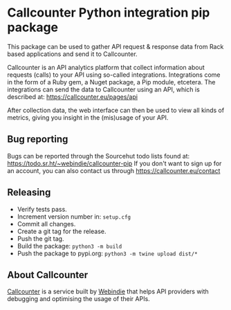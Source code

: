 # Callcounter Python integration pip package

This package can be used to gather API request & response data from Rack based applications and send it to Callcounter.

Callcounter is an API analytics platform that collect information about requests (calls) to your API using so-called
integrations. Integrations come in the form of a Ruby gem, a Nuget package, a Pip module, etcetera. The integrations
can send the data to Callcounter using an API, which is described at: https://callcounter.eu/pages/api

After collection data, the web interface can then be used to view all kinds of metrics, giving you insight in the
(mis)usage of your API.

## Bug reporting

Bugs can be reported through the Sourcehut todo lists found at: https://todo.sr.ht/~webindie/callcounter-pip
If you don't want to sign up for an account, you can also contact us through https://callcounter.eu/contact

## Releasing

- Verify tests pass.
- Increment version number in: `setup.cfg`
- Commit all changes.
- Create a git tag for the release.
- Push the git tag.
- Build the package: `python3 -m build`
- Push the package to pypi.org: `python3 -m twine upload dist/*`

## About Callcounter

[Callcounter](https://callcounter.eu) is a service built by [Webindie](https://webindie.nl) that
helps API providers with debugging and optimising the usage of their APIs.
